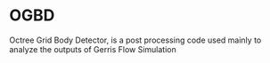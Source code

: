 # OGBD
Octree Grid Body Detector, is a post processing code used mainly to analyze the outputs of Gerris Flow Simulation 

